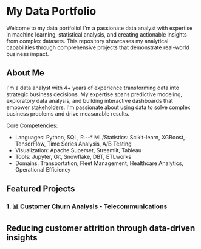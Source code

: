 # **My Data Portfolio**

Welcome to my data portfolio! I'm a passionate data analyst with expertise in machine learning, statistical analysis, and creating actionable insights from complex datasets. This repository showcases my analytical capabilities through comprehensive projects that demonstrate real-world business impact.


## **About Me**

I'm a data analyst with 4+ years of experience transforming data into strategic business decisions. My expertise spans predictive modeling, exploratory data analysis, and building interactive dashboards that empower stakeholders. I'm passionate about using data to solve complex business problems and drive measurable results.

Core Competencies:



* Languages: Python, SQL, R
--* ML/Statistics: Scikit-learn, XGBoost, TensorFlow, Time Series Analysis, A/B Testing
* Visualization: Apache Superset, Streamlit, Tableau
* Tools: Jupyter, Git, Snowflake, DBT, ETLworks
* Domains: Transportation, Fleet Management, Healthcare Analytics, Operational Efficiency


## **Featured Projects**
### **1. 📊 [Customer Churn Analysis - Telecommunications](https://github.com/dawnxchoo/portfolio/blob/main/projects/01_customer_churn_eda)**


## Reducing customer attrition through data-driven insights
